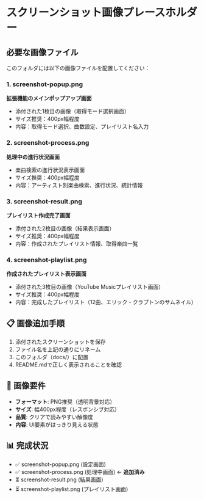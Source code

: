 # スクリーンショット画像プレースホルダー

## 必要な画像ファイル

このフォルダには以下の画像ファイルを配置してください：

### 1. screenshot-popup.png
**拡張機能のメインポップアップ画面**
- 添付された1枚目の画像（取得モード選択画面）
- サイズ推奨：400px幅程度
- 内容：取得モード選択、曲数設定、プレイリスト名入力

### 2. screenshot-process.png
**処理中の進行状況画面**
- 楽曲検索の進行状況表示画面
- サイズ推奨：400px幅程度
- 内容：アーティスト別楽曲検索、進行状況、統計情報

### 3. screenshot-result.png  
**プレイリスト作成完了画面**
- 添付された2枚目の画像（結果表示画面）
- サイズ推奨：400px幅程度
- 内容：作成されたプレイリスト情報、取得楽曲一覧

### 4. screenshot-playlist.png
**作成されたプレイリスト表示画面**
- 添付された3枚目の画像（YouTube Musicプレイリスト画面）
- サイズ推奨：400px幅程度
- 内容：完成したプレイリスト（12曲、エリック・クラプトンのサムネイル）

## 📋 画像追加手順

1. 添付されたスクリーンショットを保存
2. ファイル名を上記の通りにリネーム
3. このフォルダ（docs/）に配置
4. README.mdで正しく表示されることを確認

## 🎯 画像要件

- **フォーマット**: PNG推奨（透明背景対応）
- **サイズ**: 幅400px程度（レスポンシブ対応）
- **品質**: クリアで読みやすい解像度
- **内容**: UI要素がはっきり見える状態

## 📊 完成状況

- ✅ screenshot-popup.png (設定画面)
- ✅ screenshot-process.png (処理中画面) ← **追加済み**
- ⏳ screenshot-result.png (結果画面)
- ⏳ screenshot-playlist.png (プレイリスト画面)